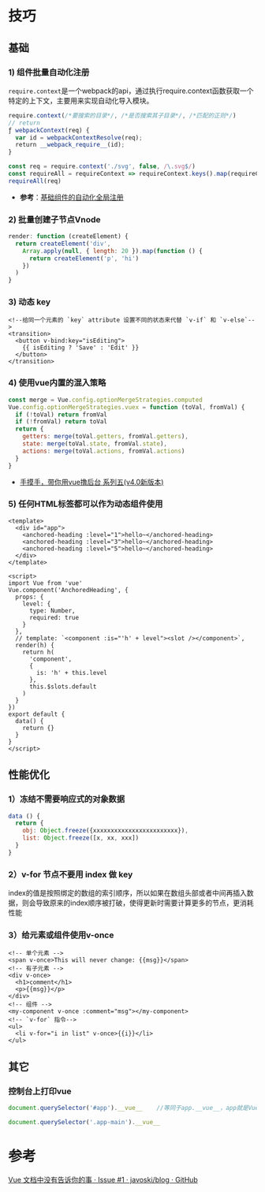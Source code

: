 # 技巧

## 基础

### 1) 组件批量自动化注册

`require.context`是一个webpack的api，通过执行require.context函数获取一个特定的上下文，主要用来实现自动化导入模块。

```js
require.context(/*要搜索的目录*/, /*是否搜索其子目录*/, /*匹配的正则*/)
// return
ƒ webpackContext(req) {
  var id = webpackContextResolve(req);
  return __webpack_require__(id);
}
```

```js
const req = require.context('./svg', false, /\.svg$/)
const requireAll = requireContext => requireContext.keys().map(requireContext)
requireAll(req)
```

- **参考**：[基础组件的自动化全局注册](https://cn.vuejs.org/v2/guide/components-registration.html#基础组件的自动化全局注册)

### 2) 批量创建子节点Vnode

```js
render: function (createElement) {
  return createElement('div',
    Array.apply(null, { length: 20 }).map(function () {
      return createElement('p', 'hi')
    })
  )
}
```

### 3) 动态 key

```vue
<!--给同一个元素的 `key` attribute 设置不同的状态来代替 `v-if` 和 `v-else`-->
<transition>
  <button v-bind:key="isEditing">
    {{ isEditing ? 'Save' : 'Edit' }}
  </button>
</transition>
```

### 4) 使用vue内置的混入策略

```js
const merge = Vue.config.optionMergeStrategies.computed
Vue.config.optionMergeStrategies.vuex = function (toVal, fromVal) {
  if (!toVal) return fromVal
  if (!fromVal) return toVal
  return {
    getters: merge(toVal.getters, fromVal.getters),
    state: merge(toVal.state, fromVal.state),
    actions: merge(toVal.actions, fromVal.actions)
  }
}
```

- [手摸手，带你用vue撸后台 系列五(v4.0新版本)](https://juejin.cn/post/6844903840626507784#heading-16)

### 5) 任何HTML标签都可以作为动态组件使用

<!-- Use preprocessors via the lang attribute! e.g. <template lang="pug"> -->

<template>
  <div id="app">
    <anchored-heading :level="1">hello~</anchored-heading>
    <anchored-heading :level="3">hello~</anchored-heading>
    <anchored-heading :level="5">hello~</anchored-heading>
  </div>
</template>

```vue
<template>
  <div id="app">
    <anchored-heading :level="1">hello~</anchored-heading>
    <anchored-heading :level="3">hello~</anchored-heading>
    <anchored-heading :level="5">hello~</anchored-heading>
  </div>
</template>

<script>
import Vue from 'vue'
Vue.component('AnchoredHeading', {
  props: {
    level: {
      type: Number,
      required: true
    }
  },
  // template: `<component :is="'h' + level"><slot /></component>`,
  render(h) {
    return h(
      'component',
      {
        is: 'h' + this.level
      },
      this.$slots.default
    )
  }
})
export default {
  data() {
    return {}
  }
}
</script>
```

## 性能优化

### 1）冻结不需要响应式的对象数据

```js
data () {
  return {
    obj: Object.freeze({xxxxxxxxxxxxxxxxxxxxxxxx}),
    list: Object.freeze([x, xx, xxx])
  }
}
```

### 2）v-for 节点不要用 index 做 key

index的值是按照绑定的数组的索引顺序，所以如果在数组头部或者中间再插入数据，则会导致原来的index顺序被打破，使得更新时需要计算更多的节点，更消耗性能

### 3）给元素或组件使用v-once

```vue
<!-- 单个元素 -->
<span v-once>This will never change: {{msg}}</span>
<!-- 有子元素 -->
<div v-once>
  <h1>comment</h1>
  <p>{{msg}}</p>
</div>
<!-- 组件 -->
<my-component v-once :comment="msg"></my-component>
<!-- `v-for` 指令-->
<ul>
  <li v-for="i in list" v-once>{{i}}</li>
</ul>
```



## 其它

### 控制台上打印vue

```js
document.querySelector('#app').__vue__    //等同于app.__vue__，app就是Vue的实例,root

document.querySelector('.app-main').__vue__
```

# 参考

[Vue 文档中没有告诉你的事 · Issue #1 · javoski/blog · GitHub](https://github.com/javoski/blog/issues/1)
